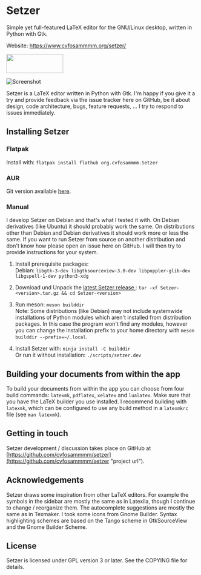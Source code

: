 # Setzer

Simple yet full-featured LaTeX editor for the GNU/Linux desktop, written in Python with Gtk.

Website: <a href="https://www.cvfosammmm.org/setzer/">https://www.cvfosammmm.org/setzer/</a>

<a href="https://flathub.org/apps/details/org.cvfosammmm.Setzer"><img src="https://www.cvfosammmm.org/setzer/images/flathub-badge-en.svg" width="150" height="50"></a>

![Screenshot](https://github.com/cvfosammmm/Setzer/raw/master/data/screenshot.png)

Setzer is a LaTeX editor written in Python with Gtk. I'm happy if you give it a try and provide feedback via the issue tracker here on GitHub, be it about design, code architecture, bugs, feature requests, ... I try to respond to issues immediately.

## Installing Setzer

### Flatpak

Install with: `flatpak install flathub org.cvfosammmm.Setzer`

### AUR

Git version available <a href="https://aur.archlinux.org/packages/setzer-git/">here</a>.

### Manual

I develop Setzer on Debian and that's what I tested it with. On Debian derivatives (like Ubuntu) it should probably work the same. On distributions other than Debian and Debian derivatives it should work more or less the same. If you want to run Setzer from source on another distribution and don't know how please open an issue here on GitHub. I will then try to provide instructions for your system.

1. Install prerequisite packages:<br />
Debian: `libgtk-3-dev libgtksourceview-3.0-dev libpoppler-glib-dev libgspell-1-dev python3-xdg`

2. Download und Unpack the <a href="https://github.com/cvfosammmm/Setzer/releases">latest Setzer release </a>: `tar -xf Setzer-<version>.tar.gz && cd Setzer-<version>`

3. Run meson: `meson builddir`<br />
Note: Some distributions (like Debian) may not include systemwide installations of Python modules which aren't installed from distribution packages. In this case the program won't find any modules, however you can change the installation prefix to your home directory with `meson builddir --prefix=~/.local`.

4. Install Setzer with: `ninja install -C builddir`<br />
Or run it without installation: `./scripts/setzer.dev`

## Building your documents from within the app

To build your documents from within the app you can choose from four build commands: `latexmk`, `pdflatex`, `xelatex` and `lualatex`. Make sure that you have the LaTeX builder you use installed.
I recommend building with `latexmk`, which can be configured to use any build method in a `latexmkrc` file (see `man latexmk`).

## Getting in touch

Setzer development / discussion takes place on GitHub at [https://github.com/cvfosammmm/setzer](https://github.com/cvfosammmm/setzer "project url").

## Acknowledgements

Setzer draws some inspiration from other LaTeX editors. For example the symbols in the sidebar are mostly the same as in Latexila, though I continue to change / reorganize them. The autocomplete suggestions are mostly the same as in Texmaker. I took some icons from Gnome Builder. Syntax highlighting schemes are based on the Tango scheme in GtkSourceView and the Gnome Builder Scheme.

## License

Setzer is licensed under GPL version 3 or later. See the COPYING file for details.
